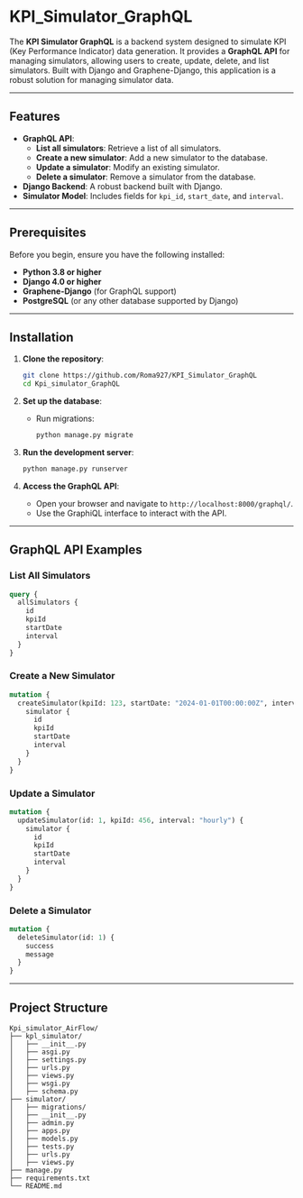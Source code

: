 # KPI_Simulator_GraphQL

The **KPI Simulator GraphQL** is a backend system designed to simulate KPI (Key Performance Indicator) data generation. It provides a **GraphQL API** for managing simulators, allowing users to create, update, delete, and list simulators. Built with Django and Graphene-Django, this application is a robust solution for managing simulator data.

---

## Features

- **GraphQL API**:
  - **List all simulators**: Retrieve a list of all simulators.
  - **Create a new simulator**: Add a new simulator to the database.
  - **Update a simulator**: Modify an existing simulator.
  - **Delete a simulator**: Remove a simulator from the database.
- **Django Backend**: A robust backend built with Django.
- **Simulator Model**: Includes fields for `kpi_id`, `start_date`, and `interval`.

---

## Prerequisites

Before you begin, ensure you have the following installed:

- **Python 3.8 or higher**
- **Django 4.0 or higher**
- **Graphene-Django** (for GraphQL support)
- **PostgreSQL** (or any other database supported by Django)

---

## Installation

1. **Clone the repository**:
   ```bash
   git clone https://github.com/Roma927/KPI_Simulator_GraphQL
   cd Kpi_simulator_GraphQL
   ```


4. **Set up the database**:
   - Run migrations:
     ```bash
     python manage.py migrate
     ```

5. **Run the development server**:
   ```bash
   python manage.py runserver
   ```

6. **Access the GraphQL API**:
   - Open your browser and navigate to `http://localhost:8000/graphql/`.
   - Use the GraphiQL interface to interact with the API.

---

## GraphQL API Examples

### List All Simulators
```graphql
query {
  allSimulators {
    id
    kpiId
    startDate
    interval
  }
}
```

### Create a New Simulator
```graphql
mutation {
  createSimulator(kpiId: 123, startDate: "2024-01-01T00:00:00Z", interval: "daily") {
    simulator {
      id
      kpiId
      startDate
      interval
    }
  }
}
```

### Update a Simulator
```graphql
mutation {
  updateSimulator(id: 1, kpiId: 456, interval: "hourly") {
    simulator {
      id
      kpiId
      startDate
      interval
    }
  }
}
```

### Delete a Simulator
```graphql
mutation {
  deleteSimulator(id: 1) {
    success
    message
  }
}
```

---

## Project Structure

```
Kpi_simulator_AirFlow/
├── kpl_simulator/
│   ├── __init__.py
│   ├── asgi.py
│   ├── settings.py
│   ├── urls.py
│   ├── views.py
│   ├── wsgi.py
│   ├── schema.py          
├── simulator/
│   ├── migrations/
│   ├── __init__.py
│   ├── admin.py
│   ├── apps.py
│   ├── models.py          
│   ├── tests.py
│   ├── urls.py
│   ├── views.py
├── manage.py
├── requirements.txt
└── README.md
```
